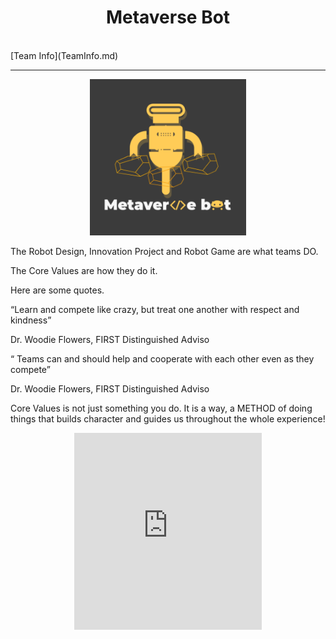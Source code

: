 <center><h1>Metaverse Bot</h1></center><br/>
[Team Info](TeamInfo.md)
<hr/>
<center><img src="MetaverseBot_logo_byCharlie.PNG" width="250" height="250"></center>
<p>The Robot Design, Innovation Project and Robot Game are 
what teams DO.</p>
<p>The Core Values are how they do it.</p>
<p>Here are some quotes.</p>
<p>“Learn and compete like 
crazy, but treat one another 
with respect and kindness”</p>
<p>Dr. Woodie Flowers, FIRST Distinguished Adviso</p>
<p>“ Teams can and should 
help and cooperate with 
each other even as they 
compete”</p>
<p>Dr. Woodie Flowers, FIRST Distinguished Adviso</p>
<p>Core Values is not just 
something you do. 
It is a way, a METHOD
of doing things that 
builds character and 
guides us throughout 
the whole experience!</p>
<center><iframe width="300" height="315" src="https://www.youtube.com/embed/g2SN1gRJGlE" title="YouTube video player" frameborder="0" allow="accelerometer; autoplay; clipboard-write; encrypted-media; gyroscope; picture-in-picture" allowfullscreen></iframe></center>
